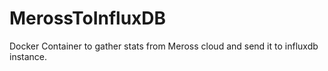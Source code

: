 # MerossToInfluxDB
Docker Container to gather stats from Meross cloud and send it to influxdb instance.
